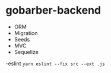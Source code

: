 # gobarber-backend

- ORM
- Migration
- Seeds
- MVC
- Sequelize

-eslint
`yarn eslint --fix src --ext .js`
